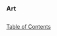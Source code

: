 ### Art
##

##
[Table of Contents](https://github.com/mycroftwilde/devil-steps-in-a-myth-system/tree/master/ref_guide)
